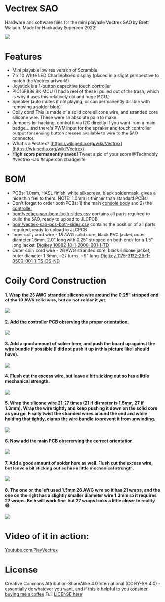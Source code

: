 # Vectrex SAO

Hardware and software files for the mini playable Vectrex SAO by Brett Walach.  Made for Hackaday Supercon 2022!

![](images/vectrex-sao.jpg)

# Features
- Mini playable low res version of Scramble
- 7 x 10 White LED Charlieplexed display (placed in a slight perspective to match the Vectrex artwork!)
- Joystick is a 1-button capacitive touch controller
- PIC16F886 8K MCU (I had a reel of these I pulled out of the trash, which is why it uses this relatively old and huge MCU.)
- Speaker (auto mutes if not playing, or can permanently disable with removing a solder blob)
- Coily cord!  This is made of a solid core silicone wire, and stranded core silicone wire.  These were an absolute pain to make.
- Jumpers for hacking, control it via I2C directly if you want from a main badge... and there's PWM input for the speaker and touch controller output for sensing button presses available to wire to the SAO connector.
- What's a Vectrex? [https://wikipedia.org/wiki/Vectrex](https://wikipedia.org/wiki/Vectrex)
- **High score permanently saved!** Tweet a pic of your score @Technobly #vectrex-sao #supercon #badgelife

# BOM

- PCBs: 1.0mm, HASL finish, white silkscreen, black soldermask, gives a nice thin feel to them. NOTE: 1.0mm is thinner than standard PCBs!
- Don't forget to order both PCBs: 1) the main [console body](gerbers/vectrex-sao-v1.1.zip) and 2) the [controller](gerbers/vectrex-sao-controller-v1.1.zip)
- [bom/vectrex-sao-bom-both-sides.csv](bom/vectrex-sao-bom-both-sides.csv) contains all parts required to build the SAO, ready to upload to JLCPCB
- [bom/vectrex-sao-pos-both-sides.csv](bom/vectrex-sao-pos-both-sides.csv) contains the position of all parts required, ready to upload to JLCPCB
- Inner coily cord wire - 18 AWG solid core, black PVC jacket, outer diameter 1.6mm, 2.0" long with 0.25" stripped on both ends for a 1.5" long jacket. [Digikey 10982-18-1-2000-001-1-TD](https://www.digikey.com/en/products/detail/cnc-tech/10982-18-1-2000-001-1-TD/12749485)
- Outer coily cord wire - 26 AWG stranded core, black silicone jacket, outer diameter 1.3mm, ~27 turns, ~9" long. [Digikey 1175-3132-26-1-0500-001-1-TS-DS-ND](https://www.digikey.com/en/products/detail/cnc-tech/3132-26-1-0500-001-1-TS/15853654)

# Coily Cord Construction

#### 1. Wrap the 26 AWG stranded silicone wire around the 0.25" stripped end of the 18 AWG solid wire, but do not solder it yet.

![](images/coily1.jpg)

#### 2. Add the controller PCB observing the proper orientation.

![](images/coily2.jpg)

#### 3. Add a good amount of solder here, and push the board up against the wire bundle if possible (I did not push it up in this picture like I should have).

![](images/coily3.jpg)

#### 4. Flush cut the excess wire, but leave a bit sticking out so has a little mechanical strength.

![](images/coily4.jpg)

#### 5. Wrap the silicone wire 21-27 times (21 if diameter is 1.5mm, 27 if 1.3mm).  Wrap the wire tightly and keep pushing it down on the solid core as you go.  Finally twist the stranded wires around the end and while holding that tightly, clamp the wire bundle to prevent it from unwinding.

![](images/coily5.jpg)

#### 6. Now add the main PCB obsererving the correct orientation.

![](images/coily6.jpg)

#### 7. Add a good amount of solder here as well. Flush cut the excess wire, but leave a bit sticking out so has a little mechanical strength.

![](images/coily7.jpg)

#### 8. The one on the left used 1.5mm 26 AWG wire so it has 21 wraps, and the one on the right has a slightly smaller diameter wire 1.3mm so it requires 27 wraps.  Both will work fine, but 27 wraps looks a little closer to reality :smile:

![](images/coily8.jpg)

# Video of it in action:

[Youtube.com/PlayVectrex](https://youtu.be/AfYQyKARwps?si=DoC_TBigiWhMu1rB)

# License

Creative Commons Attribution-ShareAlike 4.0 International (CC BY-SA 4.0) - essentially do whatever you want, and if this is helpful to you [consider buying me a coffee](https://buymeacoffee.com/walach)  Full [LICENSE here](LICENSE)
